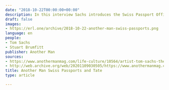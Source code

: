 ```yaml
---
date: "2018-10-22T00:00:00+00:00"
description: In this interview Sachs introduces the Swiss Passport Office at the Thaddaeus Ropac gallery and the screening of Paradox Bullets at the Tate Modern. He also lists five was to make it as an artist.
draft: false
images:
- https://erl.one/archive/2018-10-22-another-man-swiss-passports.png
language: en
people:
- Tom Sachs
- Stuart Brumfitt
publisher: Another Man
sources:
- https://www.anothermanmag.com/life-culture/10564/artist-tom-sachs-the-art-world-has-nothing-to-do-with-art
- http://web.archive.org/web/20201109030505/https://www.anothermanmag.com/life-culture/10564/artist-tom-sachs-the-art-world-has-nothing-to-do-with-art
title: Another Man Swiss Passports and Tate
type: article

---
```

